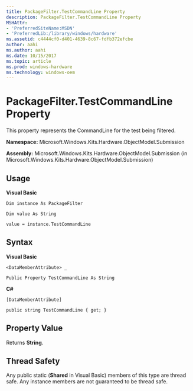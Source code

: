 ```yaml
---
title: PackageFilter.TestCommandLine Property
description: PackageFilter.TestCommandLine Property
MSHAttr:
- 'PreferredSiteName:MSDN'
- 'PreferredLib:/library/windows/hardware'
ms.assetid: c4444cf0-d401-4639-8c67-fdfb372efcbe
author: aahi
ms.author: aahi
ms.date: 10/15/2017
ms.topic: article
ms.prod: windows-hardware
ms.technology: windows-oem
---
```


# PackageFilter.TestCommandLine Property


This property represents the CommandLine for the test being filtered.

**Namespace:** Microsoft.Windows.Kits.Hardware.ObjectModel.Submission

**Assembly:** Microsoft.Windows.Kits.Hardware.ObjectModel.Submission (in Microsoft.Windows.Kits.Hardware.ObjectModel.Submission)

## <span id="Usage"></span><span id="usage"></span><span id="USAGE"></span>Usage


**Visual Basic**

`Dim instance As PackageFilter`

`Dim value As String`

`value = instance.TestCommandLine`

## <span id="Syntax"></span><span id="syntax"></span><span id="SYNTAX"></span>Syntax


**Visual Basic**

`<DataMemberAttribute> _`

`Public Property TestCommandLine As String`

**C#**

`[DataMemberAttribute]`

`public string TestCommandLine { get; }`

## <span id="Property_Value"></span><span id="property_value"></span><span id="PROPERTY_VALUE"></span>Property Value


Returns **String**.

## <span id="Thread_Safety"></span><span id="thread_safety"></span><span id="THREAD_SAFETY"></span>Thread Safety


Any public static (**Shared** in Visual Basic) members of this type are thread safe. Any instance members are not guaranteed to be thread safe.

 

 






